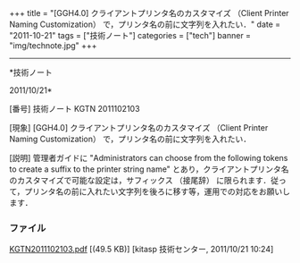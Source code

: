 ﻿+++
title = "[GGH4.0] クライアントプリンタ名のカスタマイズ （Client Printer Naming Customization） で，プリンタ名の前に文字列を入れたい．"
date = "2011-10-21"
tags = ["技術ノート"]
categories = ["tech"]
banner = "img/technote.jpg"
+++

-----------------------------------------------------------------------------------------------------------------------------

*技術ノート

2011/10/21*


[番号]
技術ノート KGTN 2011102103

[現象]
[GGH4.0] クライアントプリンタ名のカスタマイズ （Client Printer Naming
Customization） で，プリンタ名の前に文字列を入れたい．

[説明]
管理者ガイドに "Administrators can choose from the following tokens to
create a suffix to the printer string name"
とあり，クライアントプリンタ名のカスタマイズで可能な設定は，サフィックス
（接尾辞）
に限られます．従って，プリンタ名の前に入れたい文字列を後ろに移す等，運用での対応をお願いします．


### ファイル

 
 


[KGTN2011102103.pdf](http://techreport.kitasp.net/attachments/download/672/KGTN2011102103.pdf)
 [(49.5 KB)] [kitasp 技術センター, 2011/10/21
10:24]


 


 

